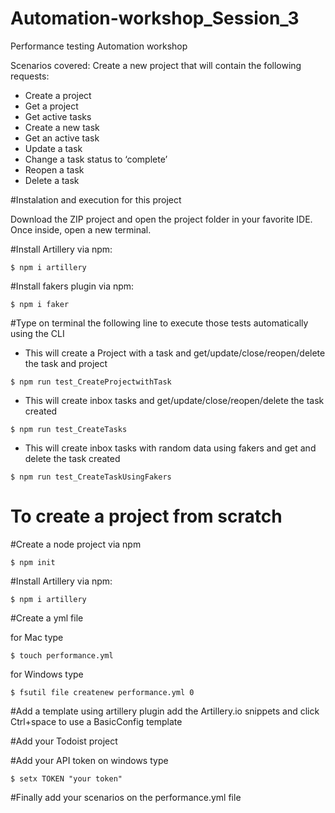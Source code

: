 # Automation-workshop_Session_3
Performance testing Automation workshop

Scenarios covered: Create a new project that will contain the following requests:

- Create a project
- Get a project
- Get active tasks
- Create a new task
- Get an active task
- Update a task
- Change a task status to ‘complete’
- Reopen a task
- Delete a task

#Instalation and execution for this project 

Download the ZIP project and open the project folder in your favorite IDE. Once inside, open a new terminal.

#Install Artillery via npm:
```
$ npm i artillery
```

#Install fakers plugin via npm:
```
$ npm i faker
```
#Type on terminal the following line to execute those tests automatically using the CLI

- This will create a Project with a task and get/update/close/reopen/delete the task and project
```
$ npm run test_CreateProjectwithTask
```
- This will create inbox tasks and get/update/close/reopen/delete the task created
```
$ npm run test_CreateTasks
```
- This will create inbox tasks with random data using fakers and get and delete the task created
```
$ npm run test_CreateTaskUsingFakers
```
# To create a project from scratch 
#Create a node project via npm
```
$ npm init
```
#Install Artillery via npm:
```
$ npm i artillery
```
#Create a yml file

for Mac type
```
$ touch performance.yml
```
for Windows type 
```
$ fsutil file createnew performance.yml 0
```

#Add a template using artillery plugin
add the Artillery.io snippets and click Ctrl+space to use a BasicConfig template

#Add your Todoist project

#Add your API token on windows type  
```
$ setx TOKEN "your token"
```
#Finally add your scenarios on the performance.yml file
  

